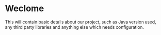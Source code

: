 # Weclome
This will contain basic details about our project, such as Java version used, any third party libraries and anything else which needs configuration.